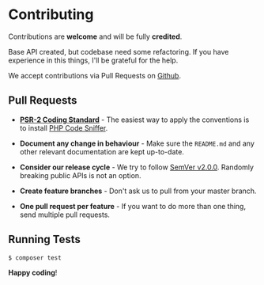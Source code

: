 # Contributing

Contributions are **welcome** and will be fully **credited**.

Base API created, but codebase need some refactoring. If you have experience in this things, I'll be grateful for the help.

We accept contributions via Pull Requests on [Github](https://github.com/rhincodon/gitter-api).


## Pull Requests

- **[PSR-2 Coding Standard](https://github.com/php-fig/fig-standards/blob/master/accepted/PSR-2-coding-style-guide.md)** - The easiest way to apply the conventions is to install [PHP Code Sniffer](http://pear.php.net/package/PHP_CodeSniffer).

- **Document any change in behaviour** - Make sure the `README.md` and any other relevant documentation are kept up-to-date.

- **Consider our release cycle** - We try to follow [SemVer v2.0.0](http://semver.org/). Randomly breaking public APIs is not an option.

- **Create feature branches** - Don't ask us to pull from your master branch.

- **One pull request per feature** - If you want to do more than one thing, send multiple pull requests.


## Running Tests

``` bash
$ composer test
```

**Happy coding**!